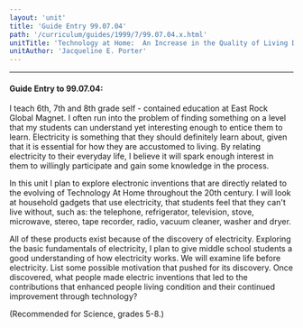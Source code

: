 ```yaml
---
layout: 'unit'
title: 'Guide Entry 99.07.04'
path: '/curriculum/guides/1999/7/99.07.04.x.html'
unitTitle: 'Technology at Home:  An Increase in the Quality of Living Due to Electronic Inventions'
unitAuthor: 'Jacqueline E. Porter'
---
```


<body>
<hr/>
 <h4>
  Guide Entry to 99.07.04:
 </h4>
 I teach 6th, 7th and 8th grade self - contained education at East Rock Global Magnet.  I often run into the problem of finding something on a level that my students can understand yet interesting enough to entice them to learn.  Electricity is something that they should definitely learn about, given that it is essential for how they are accustomed to living.  By relating electricity to their everyday life, I believe it will spark enough interest in them to willingly participate and gain some knowledge in the process.
 <p>
  In this unit I plan to explore electronic inventions that are directly related to the evolving of Technology At Home throughout the 20th century.  I will look at household gadgets that use electricity, that students feel that they can't live without, such as:  the telephone, refrigerator, television, stove, microwave, stereo, tape recorder, radio, vacuum cleaner, washer and dryer.
 </p>
 <p>
  All of these products exist because of the discovery of electricity. Exploring the basic fundamentals of electricity, I plan to give middle school students a good understanding of how electricity works.  We will examine life before electricity.  List some possible motivation that pushed for its discovery.  Once discovered, what people made electric inventions that led to the contributions that enhanced people living condition and their continued improvement through technology?
 </p>
 <p>
  (Recommended for Science, grades 5-8.)
 </p>

</body>
